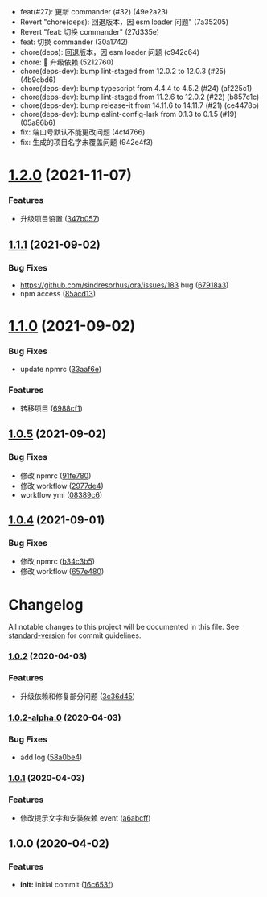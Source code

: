 - feat(#27): 更新 commander (#32) (49e2a23)
- Revert "chore(deps): 回退版本，因 esm loader 问题" (7a35205)
- Revert "feat: 切换 commander" (27d335e)
- feat: 切换 commander (30a1742)
- chore(deps): 回退版本，因 esm loader 问题 (c942c64)
- chore: 🤖 升级依赖 (5212760)
- chore(deps-dev): bump lint-staged from 12.0.2 to 12.0.3 (#25) (4b9cbd6)
- chore(deps-dev): bump typescript from 4.4.4 to 4.5.2 (#24) (af225c1)
- chore(deps-dev): bump lint-staged from 11.2.6 to 12.0.2 (#22) (b857c1c)
- chore(deps-dev): bump release-it from 14.11.6 to 14.11.7 (#21) (ce4478b)
- chore(deps-dev): bump eslint-config-lark from 0.1.3 to 0.1.5 (#19) (05a86b6)
- fix: 端口号默认不能更改问题 (4cf4766)
- fix: 生成的项目名字未覆盖问题 (942e4f3)

# [1.2.0](https://github.com/lark-org/lark-cli/compare/v1.1.1...v1.2.0) (2021-11-07)

### Features

- 升级项目设置 ([347b057](https://github.com/lark-org/lark-cli/commit/347b0573a00663dee90f5efe4493c1bc9c587ebc))

## [1.1.1](https://github.com/lark-org/lark-cli/compare/v1.1.0...v1.1.1) (2021-09-02)

### Bug Fixes

- https://github.com/sindresorhus/ora/issues/183 bug ([67918a3](https://github.com/lark-org/lark-cli/commit/67918a39bed4531ea1d994af3dd5eb1486bc3b39))
- npm access ([85acd13](https://github.com/lark-org/lark-cli/commit/85acd13e64ed64b1d0762b5d91eea6dbdff96fe0))

# [1.1.0](https://github.com/virgoone/lark-cli/compare/v1.0.5...v1.1.0) (2021-09-02)

### Bug Fixes

- update npmrc ([33aaf6e](https://github.com/virgoone/lark-cli/commit/33aaf6eb4fe0a5f3fe81cb004c7440a5ba89ac23))

### Features

- 转移项目 ([6988cf1](https://github.com/virgoone/lark-cli/commit/6988cf13b7e02b5604d9afc9da851b002f0fd110))

## [1.0.5](https://github.com/virgoone/lark-cli/compare/v1.0.2...v1.0.5) (2021-09-02)

### Bug Fixes

- 修改 npmrc ([91fe780](https://github.com/virgoone/lark-cli/commit/91fe780cf1419279cf42ddb898e4c163a704bd0b))
- 修改 workflow ([2977de4](https://github.com/virgoone/lark-cli/commit/2977de483e4e9b1ec46852a655e851f15e21b7e2))
- workflow yml ([08389c6](https://github.com/virgoone/lark-cli/commit/08389c68a3c61b005b7a8d311485b49c4d42ecd8))

## [1.0.4](https://github.com/virgoone/lark-cli/compare/v1.0.2...v1.0.4) (2021-09-01)

### Bug Fixes

- 修改 npmrc ([b34c3b5](https://github.com/virgoone/lark-cli/commit/b34c3b5117150d78f4fe3509c85522dc6a7d7793))
- 修改 workflow ([657e480](https://github.com/virgoone/lark-cli/commit/657e480fd67c9260da8b3f93484299380298db2f))

# Changelog

All notable changes to this project will be documented in this file. See [standard-version](https://github.com/conventional-changelog/standard-version) for commit guidelines.

### [1.0.2](https://github.com/virgoone/lark-cli/compare/v1.0.2-alpha.0...v1.0.2) (2020-04-03)

### Features

- 升级依赖和修复部分问题 ([3c36d45](https://github.com/virgoone/lark-cli/commit/3c36d45f0e97a47bcfe46404e2c4503bee5f5e4f))

### [1.0.2-alpha.0](https://github.com/virgoone/lark-cli/compare/v1.0.1...v1.0.2-alpha.0) (2020-04-03)

### Bug Fixes

- add log ([58a0be4](https://github.com/virgoone/lark-cli/commit/58a0be4d9bb891a659d28e1cf0e7b5172e4c5d47))

### [1.0.1](https://github.com/virgoone/lark-cli/compare/v1.0.0...v1.0.1) (2020-04-03)

### Features

- 修改提示文字和安装依赖 event ([a6abcff](https://github.com/virgoone/lark-cli/commit/a6abcffa5bc2d109d1e24c82086ce7bd63a8a073))

## 1.0.0 (2020-04-02)

### Features

- **init:** initial commit ([16c653f](https://github.com/virgoone/lark-cli/commit/16c653ff046a7df013c1a592a9282e2ceaa0a497))
